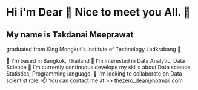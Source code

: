 # Hi i'm Dear 💪 Nice to meet you All. 🤣
## My name is Takdanai Meeprawat 


graduated from King Mongkut's Institute of Technology Ladkrabang 🏢

💒 I'm based in Bangkok, Thailand
👀 I’m interested in Data Analytic, Data Science
🌱 I’m currently continuous develope my skills about Data science, Statistics, Programming language.
💞️ I’m looking to collaborate on Data scientist role.
📫 You can contact me at >> thezero_dear@hotmail.com 
